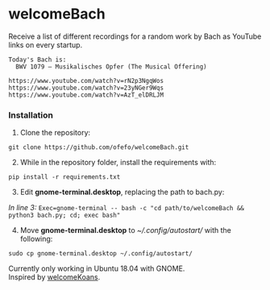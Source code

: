 # welcomeBach

Receive a list of different recordings for a random work by Bach as YouTube links on every startup.

```
Today's Bach is: 
  BWV 1079 – Musikalisches Opfer (The Musical Offering)

https://www.youtube.com/watch?v=rN2p3NgqWos
https://www.youtube.com/watch?v=23yNGer9Wqs
https://www.youtube.com/watch?v=AzT_elDRLJM
```


### Installation

1. Clone the repository:

`git clone https://github.com/ofefo/welcomeBach.git`


2. While in the repository folder, install the requirements with:

`pip install -r requirements.txt`

3. Edit **gnome-terminal.desktop**, replacing the path to bach.py:

*In line 3:*
`Exec=gnome-terminal -- bash -c "cd path/to/welcomeBach && python3 bach.py; cd; exec bash"`


4. Move **gnome-terminal.desktop** to *~/.config/autostart/* with the following:

`sudo cp gnome-terminal.desktop ~/.config/autostart/`


Currently only working in Ubuntu 18.04 with GNOME.\
Inspired by [welcomeKoans].

[welcomeKoans]: https://github.com/a-moreira/welcomeKoans
